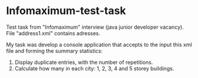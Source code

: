 # Infomaximum-test-task
Test task from "Infomaximum" interview (java junior developer vacancy).
File "address1.xml" contains adresses.

My task was develop a console application that accepts to the input this xml file and forming the summary statistics:
1) Display duplicate entries, with the number of repetitions.
2) Calculate how many in each city: 1, 2, 3, 4 and 5 storey buildings.
